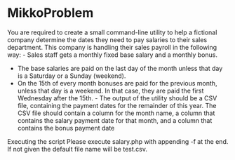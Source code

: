 # MikkoProblem
You are required to create a small command-line utility to help a fictional company
determine the dates they need to pay salaries to their sales department.
This company is handling their sales payroll in the following way: - Sales staff gets a
monthly fixed base salary and a monthly bonus.
- The base salaries are paid on the last day of the month unless that day is a
Saturday or a Sunday (weekend).
- On the 15th of every month bonuses are paid for the previous month, unless that
day is a weekend. In that case, they are paid the first Wednesday after the 15th. -
The output of the utility should be a CSV file, containing the payment dates for the
remainder of this year. The CSV file should contain a column for the month name, a
column that contains the salary payment date for that month, and a column that
contains the bonus payment date



Executing the script
Please execute salary.php with appending -f <FILE NAME> at the end. If not given the default file name will be test.csv.
